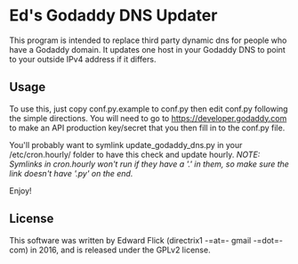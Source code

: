 Ed's Godaddy DNS Updater
========================

This program is intended to replace third party dynamic dns for people
who have a Godaddy domain. It updates one host in your Godaddy DNS
to point to your outside IPv4 address if it differs.

Usage
-----

To use this, just copy conf.py.example to conf.py then edit conf.py following
the simple directions. You will need to go to https://developer.godaddy.com to
make an API production key/secret that you then fill in to the conf.py file.

You'll probably want to symlink update_godaddy_dns.py in your /etc/cron.hourly/
folder to have this check and update hourly. *NOTE: Symlinks in cron.hourly
won't run if they have a '.' in them, so make sure the link doesn't have '.py'
on the end.*

Enjoy!

License
-------

This software was written by Edward Flick (directrix1 -=at=- gmail -=dot=- com)
in 2016, and is released under the GPLv2 license.
